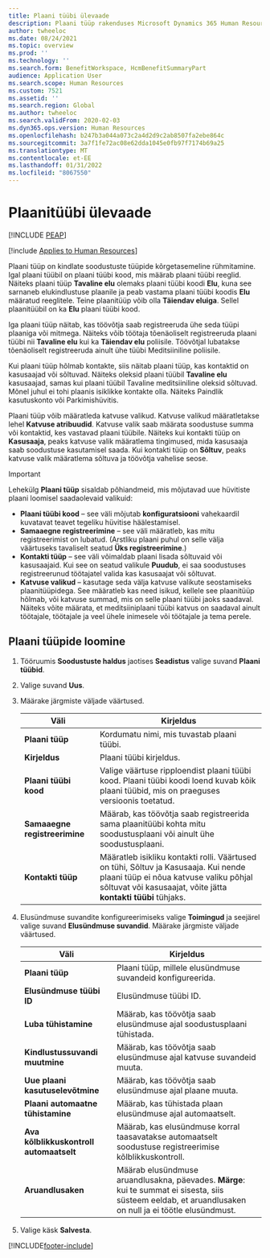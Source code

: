 ```yaml
---
title: Plaani tüübi ülevaade
description: Plaani tüüp rakenduses Microsoft Dynamics 365 Human Resources on kindlate soodustuste tüüpide kõrgetasemeline rühmitamine.
author: twheeloc
ms.date: 08/24/2021
ms.topic: overview
ms.prod: ''
ms.technology: ''
ms.search.form: BenefitWorkspace, HcmBenefitSummaryPart
audience: Application User
ms.search.scope: Human Resources
ms.custom: 7521
ms.assetid: ''
ms.search.region: Global
ms.author: twheeloc
ms.search.validFrom: 2020-02-03
ms.dyn365.ops.version: Human Resources
ms.openlocfilehash: b247b3a044a073c2a4d2d9c2ab8507fa2ebe864c
ms.sourcegitcommit: 3a7f1fe72ac08e62dda1045e0fb97f7174b69a25
ms.translationtype: MT
ms.contentlocale: et-EE
ms.lasthandoff: 01/31/2022
ms.locfileid: "8067550"
---
```

# <a name="plan-type-overview"></a>Plaanitüübi ülevaade


[!INCLUDE [PEAP](../includes/peap-2.md)]

[!include [Applies to Human Resources](../includes/applies-to-hr.md)]

Plaani tüüp on kindlate soodustuste tüüpide kõrgetasemeline rühmitamine. Igal plaani tüübil on plaani tüübi kood, mis määrab plaani tüübi reeglid. Näiteks plaani tüüp **Tavaline elu** olemaks plaani tüübi koodi **Elu**, kuna see sarnaneb elukindlustuse plaanile ja peab vastama plaani tüübi koodis **Elu** määratud reeglitele. Teine plaanitüüp võib olla **Täiendav eluiga**. Sellel plaanitüübil on ka **Elu** plaani tüübi kood.

Iga plaani tüüp näitab, kas töövõtja saab registreeruda ühe seda tüüpi plaaniga või mitmega. Näiteks võib töötaja tõenäoliselt registreeruda plaani tüübi nii **Tavaline elu** kui ka **Täiendav elu** poliisile. Töövõtjal lubatakse tõenäoliselt registreeruda ainult ühe tüübi Meditsiiniline poliisile.

Kui plaani tüüp hõlmab kontakte, siis näitab plaani tüüp, kas kontaktid on kasusaajad või sõltuvad. Näiteks oleksid plaani tüübil **Tavaline elu** kasusaajad, samas kui plaani tüübil Tavaline meditsiiniline oleksid sõltuvad. Mõnel juhul ei tohi plaanis isiklikke kontakte olla. Näiteks Paindlik kasutuskonto või Parkimishüvitis.


Plaani tüüp võib määratleda katvuse valikud. Katvuse valikud määratletakse lehel **Katvuse atribuudid**. Katvuse valik saab määrata soodustuse summa või kontaktid, kes vastavad plaani tüübile. Näiteks kui kontakti tüüp on **Kasusaaja**, peaks katvuse valik määratlema tingimused, mida kasusaaja saab soodustuse kasutamisel saada. Kui kontakti tüüp on **Sõltuv**, peaks katvuse valik määratlema sõltuva ja töövõtja vahelise seose. 

> [!IMPORTANT]
> Lehekülg **Plaani tüüp** sisaldab põhiandmeid, mis mõjutavad uue hüvitiste plaani loomisel saadaolevaid valikuid:
>
> - **Plaani tüübi kood** – see väli mõjutab **konfiguratsiooni** vahekaardil kuvatavat teavet tegeliku hüvitise häälestamisel.  
> - **Samaaegne registreerimine** – see väli määratleb, kas mitu registreerimist on lubatud. (Arstliku plaani puhul on selle välja väärtuseks tavaliselt seatud **Üks registreerimine**.)
> - **Kontakti tüüp** – see väli võimaldab plaani lisada sõltuvaid või kasusaajaid. Kui see on seatud valikule **Puudub**, ei saa soodustuses registreerunud töötajatel valida kas kasusaajat või sõltuvat.
> - **Katvuse valikud** – kasutage seda välja katvuse valikute seostamiseks plaanitüüpidega. See määratleb kas need isikud, kellele see plaanitüüp hõlmab, või katvuse summad, mis on selle plaani tüübi jaoks saadaval. Näiteks võite määrata, et meditsiiniplaani tüübi katvus on saadaval ainult töötajale, töötajale ja veel ühele inimesele või töötajale ja tema perele.

## <a name="create-plan-types"></a>Plaani tüüpide loomine

1. Tööruumis **Soodustuste haldus** jaotises **Seadistus** valige suvand **Plaani tüübid**.

2. Valige suvand **Uus**.

3. Määrake järgmiste väljade väärtused.

   | Väli | Kirjeldus |
   | --- | --- |
   | **Plaani tüüp** | Kordumatu nimi, mis tuvastab plaani tüübi. |
   | **Kirjeldus** | Plaani tüübi kirjeldus. |
   | **Plaani tüübi kood** | Valige väärtuse ripploendist plaani tüübi kood. Plaani tüübi koodi loend kuvab kõik plaani tüübid, mis on praeguses versioonis toetatud. |
   | **Samaaegne registreerimine** | Määrab, kas töövõtja saab registreerida sama plaanitüübi kohta mitu soodustusplaani või ainult ühe soodustusplaani. |
   | **Kontakti tüüp** | Määratleb isikliku kontakti rolli. Väärtused on tühi, Sõltuv ja Kasusaaja. Kui nende plaani tüüp ei nõua katvuse valiku põhjal sõltuvat või kasusaajat, võite jätta **kontakti tüübi** tühjaks. |

4. Elusündmuse suvandite konfigureerimiseks valige **Toimingud** ja seejärel valige suvand **Elusündmuse suvandid**. Määrake järgmiste väljade väärtused.

   | Väli | Kirjeldus |
   | --- | --- |
   | **Plaani tüüp** | Plaani tüüp, millele elusündmuse suvandeid konfigureerida. |
   | **Elusündmuse tüübi ID** | Elusündmuse tüübi ID. |
   | **Luba tühistamine** | Määrab, kas töövõtja saab elusündmuse ajal soodustusplaani tühistada. |
   | **Kindlustussuvandi muutmine** | Määrab, kas töövõtja saab elusündmuse ajal katvuse suvandeid muuta. |
   | **Uue plaani kasutuselevõtmine** | Määrab, kas töövõtja saab elusündmuse ajal plaane muuta. |
   | **Plaani automaatne tühistamine** | Määrab, kas tühistada plaan elusündmuse ajal automaatselt. |
   | **Ava kõlblikkuskontroll automaatselt** | Määrab, kas elusündmuse korral taasavatakse automaatselt soodustuse registreerimise kõlblikkuskontroll. |
   | **Aruandlusaken** | Määrab elusündmuse aruandlusakna, päevades. **Märge**: kui te summat ei sisesta, siis süsteem eeldab, et aruandlusaken on null ja ei töötle elusündmust. |

5. Valige käsk **Salvesta**. 


[!INCLUDE[footer-include](../includes/footer-banner.md)]
